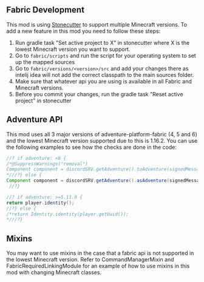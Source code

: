 ## Fabric Development
This mod is using [Stonecutter](https://stonecutter.kikugie.dev/) to support multiple Minecraft versions.
To add a new feature in this mod you need to follow these steps:
1. Run gradle task "Set active project to X" in stonecutter where X is the lowest Minecraft version you want to support.
2. Go to `fabric/scripts` and run the script for your operating system to set up the mapped sources
3. Go to `fabric/versions/<version>/src` and add your changes there as intelij idea will not add the correct classpath to the main sources folder. 
4. Make sure that whatever api you are using is available in all Fabric and Minecraft versions. 
5. Before you commit your changes, run the gradle task "Reset active project" in stonecutter

## Adventure API
This mod uses all 3 major versions of adventure-platform-fabric (4, 5 and 6) and the lowest Minecraft version supported due to this is 1.16.2.
You can use the following examples to see how the checks are done in the code: 
```java
//? if adventure: <6 {
/*@SuppressWarnings("removal")
Component component = discordSRV.getAdventure().toAdventure(signedMessage.getContent());
*///?} else {
Component component = discordSRV.getAdventure().asAdventure(signedMessage.getContent());
 //?}
```
```java
//? if adventure: >=5.11.0 {
return player.identity();
//?} else {
/*return Identity.identity(player.getUuid());
*///?}
```

## Mixins
You may want to use mixins in the case that a fabric api is not supported in the lowest Minecraft version.
Refer to CommandManagerMixin and FabricRequiredLinkingModule for an example of how to use mixins in this mod with changing Minecraft classes.